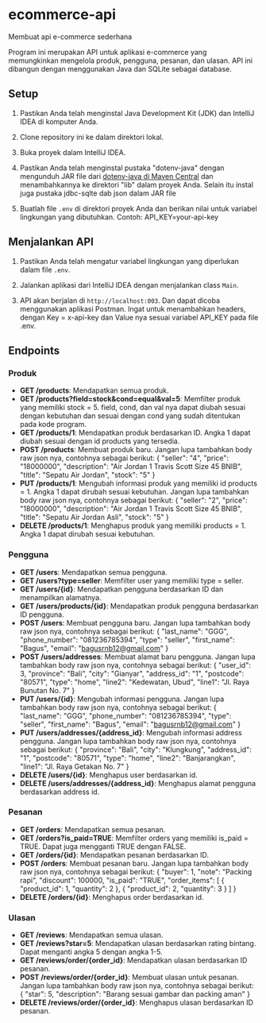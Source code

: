 # ecommerce-api
Membuat api e-commerce sederhana

Program ini merupakan API untuk aplikasi e-commerce yang memungkinkan mengelola produk, pengguna, pesanan, dan ulasan. API ini dibangun dengan menggunakan Java dan SQLite sebagai database.

## Setup

1. Pastikan Anda telah menginstal Java Development Kit (JDK) dan IntelliJ IDEA di komputer Anda.

2. Clone repository ini ke dalam direktori lokal.

3. Buka proyek dalam IntelliJ IDEA.

4. Pastikan Anda telah menginstal pustaka "dotenv-java" dengan mengunduh JAR file dari [dotenv-java di Maven Central](https://search.maven.org/artifact/io.github.cdimascio/dotenv-java) dan menambahkannya ke direktori "lib" dalam proyek Anda. Selain itu instal juga pustaka jdbc-sqlte dab json dalam JAR file

5. Buatlah file `.env` di direktori proyek Anda dan berikan nilai untuk variabel lingkungan yang dibutuhkan. Contoh: API_KEY=your-api-key


## Menjalankan API

1. Pastikan Anda telah mengatur variabel lingkungan yang diperlukan dalam file `.env`.

2. Jalankan aplikasi dari IntelliJ IDEA dengan menjalankan class `Main`.

3. API akan berjalan di `http://localhost:003`. Dan dapat dicoba menggunakan aplikasi Postman. Ingat untuk menambahkan headers, dengan Key = x-api-key dan Value nya sesuai variabel API_KEY pada file .env.

## Endpoints

### Produk

- **GET /products**: Mendapatkan semua produk.
- **GET /products?field=stock&cond=equal&val=5**: Memfilter produk yang memiliki stock = 5. field, cond, dan val nya dapat diubah sesuai dengan kebutuhan dan sesuai dengan cond yang sudah ditentukan pada kode program.
- **GET /products/1**: Mendapatkan produk berdasarkan ID. Angka 1 dapat diubah sesuai dengan id products yang tersedia.
- **POST /products**: Membuat produk baru. Jangan lupa tambahkan body raw json nya, contohnya sebagai berikut:
{
  "seller": "4",
  "price": "18000000",
  "description": "Air Jordan 1 Travis Scott Size 45 BNIB",
  "title": "Sepatu Air Jordan",
  "stock": "5"
}
- **PUT /products/1**: Mengubah informasi produk yang memiliki id products = 1. Angka 1 dapat dirubah sesuai kebutuhan. Jangan lupa tambahkan body raw json nya, contohnya sebagai berikut:
{
  "seller": "2",
  "price": "18000000",
  "description": "Air Jordan 1 Travis Scott Size 45 BNIB",
  "title": "Sepatu Air Jordan Asli",
  "stock": "5"
}
- **DELETE /products/1**: Menghapus produk yang memiliki products = 1. Angka 1 dapat dirubah sesuai kebutuhan.

### Pengguna

- **GET /users**: Mendapatkan semua pengguna.
- **GET /users?type=seller**: Memfilter user yang memiliki type = seller.
- **GET /users/{id}**: Mendapatkan pengguna berdasarkan ID dan menampilkan alamatnya.
- **GET /users/products/{id}**: Mendapatkan produk pengguna berdasarkan ID pengguna.
- **POST /users**: Membuat pengguna baru. Jangan lupa tambahkan body raw json nya, contohnya sebagai berikut:
{
    "last_name": "GGG",
    "phone_number": "081236785394",
    "type": "seller",
    "first_name": "Bagus",
    "email": "bagusrnb12@gmail.com"
 }
- **POST /users/addresses**: Membuat alamat baru pengguna. Jangan lupa tambahkan body raw json nya, contohnya sebagai berikut:
{
    "user_id": 3,
    "province": "Bali",
    "city": "Gianyar",
    "address_id": "1",
    "postcode": "80571",
    "type": "home",
    "line2": "Kedewatan, Ubud",
    "line1": "Jl. Raya Bunutan No. 7"
}
- **PUT /users/{id}**: Mengubah informasi pengguna. Jangan lupa tambahkan body raw json nya, contohnya sebagai berikut:
{
    "last_name": "GGG",
    "phone_number": "081236785394",
    "type": "seller",
    "first_name": "Bagus",
    "email": "bagusrnb12@gmail.com"
 }
- **PUT /users/addresses/{address_id}**: Mengubah informasi address pengguna. Jangan lupa tambahkan body raw json nya, contohnya sebagai berikut:
{
    "province": "Bali",
    "city": "Klungkung",
    "address_id": "1",
    "postcode": "80571",
    "type": "home",
    "line2": "Banjarangkan",
    "line1": "Jl. Raya Getakan No. 7"
}
- **DELETE /users/{id}**: Menghapus user berdasarkan id.
- **DELETE /users/addresses/{address_id}**: Menghapus alamat pengguna berdasarkan address id.

### Pesanan

- **GET /orders**: Mendapatkan semua pesanan.
- **GET /orders?is_paid=TRUE**: Memfilter orders yang memiliki is_paid = TRUE. Dapat juga mengganti TRUE dengan FALSE.
- **GET /orders/{id}**: Mendapatkan pesanan berdasarkan ID.
- **POST /orders**: Membuat pesanan baru. Jangan lupa tambahkan body raw json nya, contohnya sebagai berikut:
{
  "buyer": 1,
  "note": "Packing rapi",
  "discount": 100000,
  "is_paid": "TRUE",
  "order_items": [
    {
      "product_id": 1,
      "quantity": 2
    },
    {
      "product_id": 2,
      "quantity": 3
    }
  ]
}
- **DELETE /orders/{id}**: Menghapus order berdasarkan id.

### Ulasan

- **GET /reviews**: Mendapatkan semua ulasan.
- **GET /reviews?star=5**: Mendapatkan ulasan berdasarkan rating bintang. Dapat menganti angka 5 dengan angka 1-5.
- **GET /reviews/order/{order_id}**: Mendapatkan ulasan berdasarkan ID pesanan.
- **POST /reviews/order/{order_id}**: Membuat ulasan untuk pesanan. Jangan lupa tambahkan body raw json nya, contohnya sebagai berikut:
{
  "star": 5,
  "description": "Barang sesuai gambar dan packing aman"
}
- **DELETE /reviews/order/{order_id}**: Menghapus ulasan berdasarkan ID pesanan.
